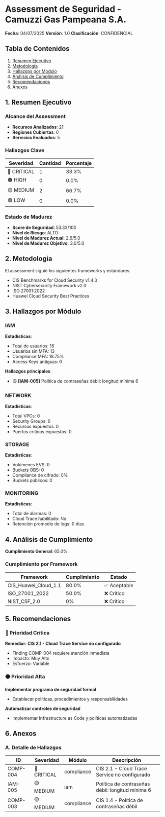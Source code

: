 # Assessment de Seguridad - Camuzzi Gas Pampeana S.A.

**Fecha**: 04/07/2025
**Versión**: 1.0
**Clasificación**: CONFIDENCIAL

## Tabla de Contenidos

1. [Resumen Ejecutivo](#resumen-ejecutivo)
2. [Metodología](#metodología)
3. [Hallazgos por Módulo](#hallazgos-por-módulo)
4. [Análisis de Cumplimiento](#análisis-de-cumplimiento)
5. [Recomendaciones](#recomendaciones)
6. [Anexos](#anexos)

## 1. Resumen Ejecutivo

### Alcance del Assessment

- **Recursos Analizados**: 21
- **Regiones Cubiertas**: 0
- **Servicios Evaluados**: 5

### Hallazgos Clave

| Severidad | Cantidad | Porcentaje |
|-----------|----------|------------|
| 🔴 CRITICAL | 1 | 33.3% |
| 🟠 HIGH | 0 | 0.0% |
| 🟡 MEDIUM | 2 | 66.7% |
| 🟢 LOW | 0 | 0.0% |

### Estado de Madurez

- **Score de Seguridad**: 53.33/100
- **Nivel de Riesgo**: ALTO
- **Nivel de Madurez Actual**: 2.6/5.0
- **Nivel de Madurez Objetivo**: 3.0/5.0

## 2. Metodología

El assessment siguió los siguientes frameworks y estándares:

- CIS Benchmarks for Cloud Security v1.4.0
- NIST Cybersecurity Framework v2.0
- ISO 27001:2022
- Huawei Cloud Security Best Practices

## 3. Hallazgos por Módulo

### IAM

**Estadísticas**:

- Total de usuarios: 16
- Usuarios sin MFA: 13
- Compliance MFA: 18.75%
- Access Keys antiguas: 0

**Hallazgos principales**:

- 🟡 **[IAM-005]** Política de contraseñas débil: longitud mínima 6

### NETWORK

**Estadísticas**:

- Total VPCs: 0
- Security Groups: 0
- Recursos expuestos: 0
- Puertos críticos expuestos: 0


### STORAGE

**Estadísticas**:

- Volúmenes EVS: 0
- Buckets OBS: 0
- Compliance de cifrado: 0%
- Buckets públicos: 0


### MONITORING

**Estadísticas**:

- Total de alarmas: 0
- Cloud Trace habilitado: No
- Retención promedio de logs: 0 días


## 4. Análisis de Cumplimiento

**Cumplimiento General**: 65.0%

### Cumplimiento por Framework

| Framework | Cumplimiento | Estado |
|-----------|--------------|--------|
| CIS_Huawei_Cloud_1.1 | 80.0% | ✅ Aceptable |
| ISO_27001_2022 | 50.0% | ❌ Crítico |
| NIST_CSF_2.0 | 0% | ❌ Crítico |

## 5. Recomendaciones

### 🔴 Prioridad Crítica

**Remediar: CIS 2.1 - Cloud Trace Service no configurado**
- Finding COMP-004 requiere atención inmediata
- Impacto: Muy Alto
- Esfuerzo: Variable

### 🟠 Prioridad Alta

**Implementar programa de seguridad formal**
- Establecer políticas, procedimientos y responsabilidades

**Automatizar controles de seguridad**
- Implementar Infrastructure as Code y políticas automatizadas


## 6. Anexos

### A. Detalle de Hallazgos

| ID | Severidad | Módulo | Descripción |
|----|-----------|--------|-------------|
| COMP-004 | 🔴 CRITICAL | compliance | CIS 2.1 - Cloud Trace Service no configurado |
| IAM-005 | 🟡 MEDIUM | iam | Política de contraseñas débil: longitud mínima 6 |
| COMP-003 | 🟡 MEDIUM | compliance | CIS 1.4 - Política de contraseñas débil |
